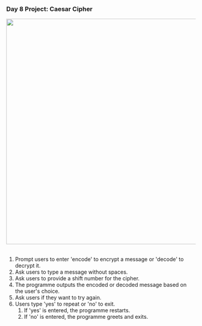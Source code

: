 ### Day 8 Project: Caesar Cipher

<div align = center>
    <img src = "P8.gif" width = 600>
</div>
 
 <br>

1. Prompt users to enter 'encode' to encrypt a message or 'decode' to decrypt it.
2. Ask users to type a message without spaces.
3. Ask users to provide a shift number for the cipher.
4. The programme outputs the encoded or decoded message based on the user's choice.
5. Ask users if they want to try again.
6. Users type 'yes' to repeat or 'no' to exit.
    1. If 'yes' is entered, the programme restarts.
    2. If 'no' is entered, the programme greets and exits.

 <br>
